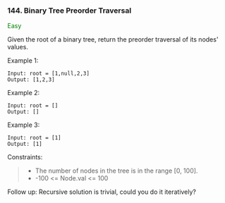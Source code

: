 <h3>144. Binary Tree Preorder Traversal</h3>

<span style="color:green">Easy</span>

Given the root of a binary tree, return the preorder traversal of its nodes' values.

Example 1:

    Input: root = [1,null,2,3]
    Output: [1,2,3]

Example 2:

    Input: root = []
    Output: []

Example 3:

    Input: root = [1]
    Output: [1]


Constraints:

> - The number of nodes in the tree is in the range [0, 100].
> - -100 <= Node.val <= 100


Follow up: Recursive solution is trivial, could you do it iteratively?